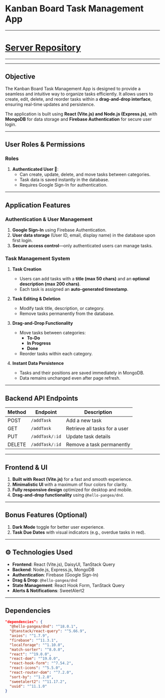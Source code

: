 # Kanban Board Task Management App
---
# [Server Repository](https://github.com/gs-shaykot/To-Do-App-Server-End)  
---
---

## **Objective**
The Kanban Board Task Management App is designed to provide a seamless and intuitive way to organize tasks efficiently. It allows users to create, edit, delete, and reorder tasks within a **drag-and-drop interface**, ensuring real-time updates and persistence.

The application is built using **React (Vite.js) and Node.js (Express.js)**, with **MongoDB** for data storage and **Firebase Authentication** for secure user login.

---
## **User Roles & Permissions**

### **Roles**
1. **Authenticated User 👤**:  
   - Can create, update, delete, and move tasks between categories.  
   - Task data is saved instantly in the database.  
   - Requires Google Sign-In for authentication.  

---
## **Application Features**

### **Authentication & User Management**
1. **Google Sign-In** using Firebase Authentication.  
2. **User data storage** (User ID, email, display name) in the database upon first login.  
3. **Secure access control**—only authenticated users can manage tasks.  

### **Task Management System**
1. **Task Creation**  
   - Users can add tasks with a **title (max 50 chars)** and an **optional description (max 200 chars)**.  
   - Each task is assigned an **auto-generated timestamp**.  
   
2. **Task Editing & Deletion**  
   - Modify task title, description, or category.  
   - Remove tasks permanently from the database.  

3. **Drag-and-Drop Functionality**  
   - Move tasks between categories:  
     - **To-Do**  
     - **In Progress**  
     - **Done**  
   - Reorder tasks within each category.  

4. **Instant Data Persistence**  
   - Tasks and their positions are saved immediately in MongoDB.  
   - Data remains unchanged even after page refresh.  

---
## **Backend API Endpoints**
| Method | Endpoint        | Description                      |
|--------|----------------|----------------------------------|
| POST   | `/addTask`       | Add a new task                  |
| GET    | `/addTask`       | Retrieve all tasks for a user   |
| PUT    | `/addTask/:id`   | Update task details             |
| DELETE | `/addTask/:id`   | Remove a task permanently       |

---
## **Frontend & UI**
1. **Built with React (Vite.js)** for a fast and smooth experience.  
2. **Minimalistic UI** with a maximum of four colors for clarity.  
3. **Fully responsive design** optimized for desktop and mobile.  
4. **Drag-and-drop functionality** using `@hello-pangea/dnd`.  

---
## **Bonus Features (Optional)**
1. **Dark Mode** toggle for better user experience.  
2. **Task Due Dates** with visual indicators (e.g., overdue tasks in red).  

---
## ⚙️ **Technologies Used**
- **Frontend**: React (Vite.js), DaisyUI, TanStack Query  
- **Backend**: Node.js, Express.js, MongoDB  
- **Authentication**: Firebase (Google Sign-In)  
- **Drag & Drop**: `@hello-pangea/dnd`  
- **State Management**: React Hook Form, TanStack Query  
- **Alerts & Notifications**: SweetAlert2  

---
## **Dependencies**
```json
"dependencies": { 
  "@hello-pangea/dnd": "^18.0.1",
  "@tanstack/react-query": "^5.66.9",
  "axios": "^1.7.9",
  "firebase": "^11.3.1",
  "localforage": "^1.10.0",
  "match-sorter": "^8.0.0",
  "react": "^19.0.0",
  "react-dom": "^19.0.0",
  "react-hook-form": "^7.54.2",
  "react-icons": "^5.5.0",
  "react-router-dom": "^7.2.0",
  "sort-by": "^1.2.0",
  "sweetalert2": "^11.17.2",
  "uuid": "^11.1.0"
}

